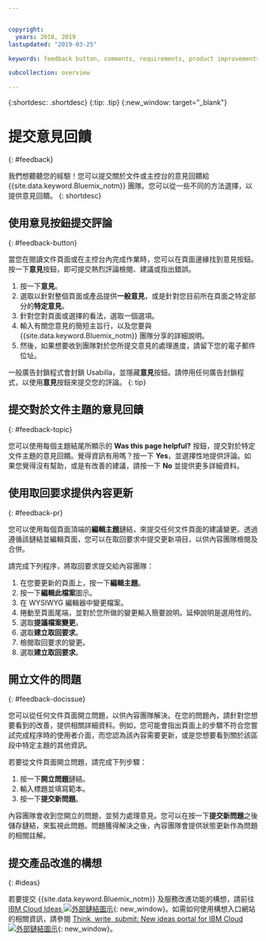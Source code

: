 ```yaml
---


copyright:
  years: 2018, 2019
lastupdated: "2019-03-25"

keywords: feedback button, comments, requirements, product improvements

subcollection: overview

---
```


{:shortdesc: .shortdesc}
{:tip: .tip}
{:new_window: target="_blank"}

# 提交意見回饋
{: #feedback}

我們想聽聽您的經驗！您可以提交關於文件或主控台的意見回饋給 {{site.data.keyword.Bluemix_notm}} 團隊。您可以從一些不同的方法選擇，以提供意見回饋。
{: shortdesc}

## 使用意見按鈕提交評論
{: #feedback-button}

當您在閱讀文件頁面或在主控台內完成作業時，您可以在頁面邊緣找到意見按鈕。按一下**意見**按鈕，即可提交熱烈評論檢閱、建議或指出錯誤。

1. 按一下**意見**。
2. 選取以針對整個頁面或產品提供**一般意見**，或是針對您目前所在頁面之特定部分的**特定意見**。
3. 針對您對頁面或選擇的看法，選取一個選項。
4. 輸入有關您意見的簡短主旨行，以及您要與 {{site.data.keyword.Bluemix_notm}} 團隊分享的詳細說明。
5. 然後，如果想要收到團隊對於您所提交意見的處理進度，請留下您的電子郵件位址。

一般廣告封鎖程式會封鎖 Usabilla，並隱藏**意見**按鈕。請停用任何廣告封鎖程式，以使用**意見**按鈕來提交您的評論。
{: tip}

## 提交對於文件主題的意見回饋
{: #feedback-topic}

您可以使用每個主題結尾所顯示的 **Was this page helpful?** 按鈕，提交對於特定文件主題的意見回饋。覺得資訊有用嗎？按一下 **Yes**，並選擇性地提供評論。如果您覺得沒有幫助，或是有改善的建議，請按一下 **No** 並提供更多詳細資料。  

## 使用取回要求提供內容更新
{: #feedback-pr}

您可以使用每個頁面頂端的**編輯主題**鏈結，來提交任何文件頁面的建議變更。透過遵循該鏈結並編輯頁面，您可以在取回要求中提交更新項目，以供內容團隊檢閱及合併。 

請完成下列程序，將取回要求提交給內容團隊：

1. 在您要更新的頁面上，按一下**編輯主題**。
2. 按一下**編輯此檔案**圖示。
3. 在 WYSIWYG 編輯器中變更檔案。
4. 捲動至頁面尾端，並對於您所做的變更輸入簡要說明。延伸說明是選用性的。
5. 選取**提議檔案變更**。
6. 選取**建立取回要求**。
7. 檢閱取回要求的變更。
8. 選取**建立取回要求**。 

## 開立文件的問題
{: #feedback-docissue}

您可以從任何文件頁面開立問題，以供內容團隊解決。在您的問題內，請針對您想要看到的改善，提供相關詳細資料。例如，您可能會指出頁面上的步驟不符合您嘗試完成程序時的使用者介面，而您認為該內容需要更新，或是您想要看到關於該區段中特定主題的其他資訊。

若要從文件頁面開立問題，請完成下列步驟：

1. 按一下**開立問題**鏈結。
2. 輸入標題並填寫範本。
3. 按一下**提交新問題**。 

內容團隊會收到您開立的問題，並努力處理意見。您可以在按一下**提交新問題**之後儲存鏈結，來監視此問題。問題獲得解決之後，內容團隊會提供狀態更新作為問題的相關註解。

## 提交產品改進的構想
{: #ideas}

若要提交 {{site.data.keyword.Bluemix_notm}} 及服務改進功能的構想，請前往 [IBM Cloud Ideas ![外部鏈結圖示](../icons/launch-glyph.svg)](https://ibmcloud.ideas.aha.io){: new_window}。如需如何使用構想入口網站的相關資訊，請參閱 [Think, write, submit: New ideas portal for IBM Cloud ![外部鏈結圖示](../icons/launch-glyph.svg)](https://developer.ibm.com/bluemix/2016/10/05/think-write-submit/){: new_window}。

